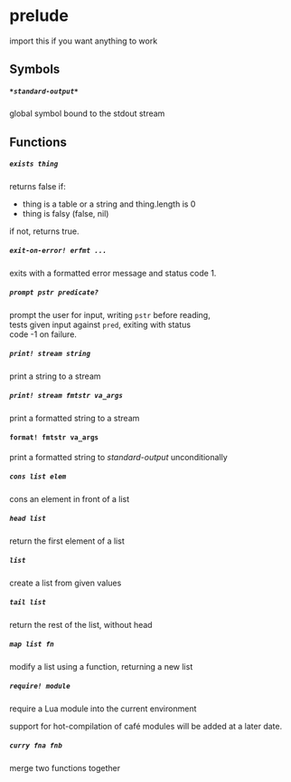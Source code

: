 prelude  
=======  
import this if you want anything to work  

  
## Symbols  
##### `*standard-output*`  
global symbol bound to the stdout stream  

  
## Functions  
##### `exists thing`  
returns false if:  
- thing is a table or a string and thing.length is 0  
- thing is falsy (false, nil)  
  
if not, returns true.  

  
##### `exit-on-error! erfmt ...`  
exits with a formatted error message and status code 1.  

  
##### `prompt pstr predicate?`  
prompt the user for input, writing `pstr` before reading,  
tests given input against `pred`, exiting with status  
code -1 on failure.  

  
##### `print! stream string`  
print a string to a stream  

  
##### `print! stream fmtstr va_args`  
print a formatted string to a stream  

  
#### `format! fmtstr va_args`  
print a formatted string to *standard-output* unconditionally  

  
##### `cons list elem`  
cons an element in front of a list  

  
##### `head list`  
return the first element of a list  

  
##### `list`  
create a list from given values  

  
##### `tail list`  
return the rest of the list, without head  

  
##### `map list fn`  
modify a list using a function, returning a new list  

  
##### `require! module`  
require a Lua module into the current environment  
  
support for hot-compilation of café modules will be added at a later date.  

  
##### `curry fna fnb`  
merge two functions together  

  
